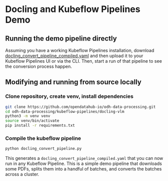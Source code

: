 # Docling and Kubeflow Pipelines Demo

## Running the demo pipeline directly

Assuming you have a working Kubeflow Pipelines installation, download [docling_convert_pipeline_compiled.yaml](docling_convert_pipeline_compiled.yaml) and then upload it to your Kubeflow Pipelines UI or via the CLI. Then, start a run of that pipeline to see the conversion process happen.

## Modifying and running from source locally

### Clone repository, create venv, install dependencies

```bash
git clone https://github.com/opendatahub-io/odh-data-processing.git
cd odh-data-processing/kubeflow-pipelines/docling-vlm
python3 -m venv venv
source venv/bin/activate
pip install -r requirements.txt
```

### Compile the kubeflow pipeline

```bash
python docling_convert_pipeline.py
```

This generates a `docling_convert_pipeline_compiled.yaml` that you can now run in any Kubeflow Pipeline. This is a simple demo pipeline that downloads some PDFs, splits them into a handful of batches, and converts the batches across a cluster.

